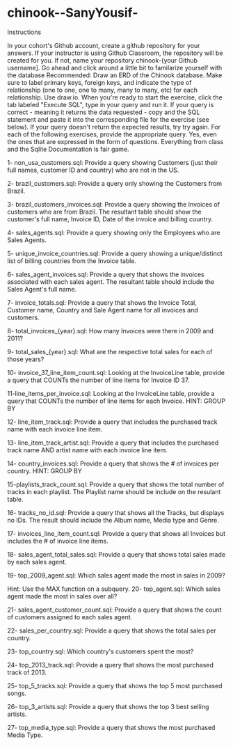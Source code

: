 # chinook--SanyYousif-

Instructions

In your cohort's Github account, create a github repository for your answers. If your instructor is using Github Classroom, the repository will be created for you. If not, name your repository chinook-{your Github username].
Go ahead and click around a little bit to familarize yourself with the database
Recommended: Draw an ERD of the Chinook database. Make sure to label primary keys, foreign keys, and indicate the type of relationship (one to one, one to many, many to many, etc) for each relationship. Use draw.io.
When you're ready to start the exercise, click the tab labeled "Execute SQL", type in your query and run it.
If your query is correct - meaning it returns the data requested - copy and the SQL statement and paste it into the corresponding file for the exercise (see below). If your query doesn't return the expected results, try try again.
For each of the following exercises, provide the appropriate query. Yes, even the ones that are expressed in the form of questions. Everything from class and the Sqlite Documentation is fair game.

1- non_usa_customers.sql: Provide a query showing Customers (just their full names, customer ID and country) who are not in the US.

2- brazil_customers.sql: Provide a query only showing the Customers from Brazil.

3- brazil_customers_invoices.sql: Provide a query showing the Invoices of customers who are from Brazil. The resultant table should show the customer's full name, Invoice ID, Date of the invoice and billing country.

4- sales_agents.sql: Provide a query showing only the Employees who are Sales Agents.

5- unique_invoice_countries.sql: Provide a query showing a unique/distinct list of billing countries from the Invoice table.

6- sales_agent_invoices.sql: Provide a query that shows the invoices associated with each sales agent. The resultant table should include the Sales Agent's full name.

7- invoice_totals.sql: Provide a query that shows the Invoice Total, Customer name, Country and Sale Agent name for all invoices and customers.

8- total_invoices_{year}.sql: How many Invoices were there in 2009 and 2011?

9- total_sales_{year}.sql: What are the respective total sales for each of those years?

10- invoice_37_line_item_count.sql: Looking at the InvoiceLine table, provide a query that COUNTs the number of line items for Invoice ID 37.

11-line_items_per_invoice.sql: Looking at the InvoiceLine table, provide a query that COUNTs the number of line items for each Invoice. HINT: GROUP BY

12- line_item_track.sql: Provide a query that includes the purchased track name with each invoice line item.

13- line_item_track_artist.sql: Provide a query that includes the purchased track name AND artist name with each invoice line item.

14- country_invoices.sql: Provide a query that shows the # of invoices per country. HINT: GROUP BY

15-playlists_track_count.sql: Provide a query that shows the total number of tracks in each playlist. The Playlist name should be include on the resulant table.

16- tracks_no_id.sql: Provide a query that shows all the Tracks, but displays no IDs. The result should include the Album name, Media type and Genre.

17- invoices_line_item_count.sql: Provide a query that shows all Invoices but includes the # of invoice line items.

18- sales_agent_total_sales.sql: Provide a query that shows total sales made by each sales agent.

19- top_2009_agent.sql: Which sales agent made the most in sales in 2009?

Hint: Use the MAX function on a subquery.
20- top_agent.sql: Which sales agent made the most in sales over all?

21- sales_agent_customer_count.sql: Provide a query that shows the count of customers assigned to each sales agent.

22- sales_per_country.sql: Provide a query that shows the total sales per country.

23- top_country.sql: Which country's customers spent the most?

24- top_2013_track.sql: Provide a query that shows the most purchased track of 2013.

25- top_5_tracks.sql: Provide a query that shows the top 5 most purchased songs.

26- top_3_artists.sql: Provide a query that shows the top 3 best selling artists.

27- top_media_type.sql: Provide a query that shows the most purchased Media Type.
